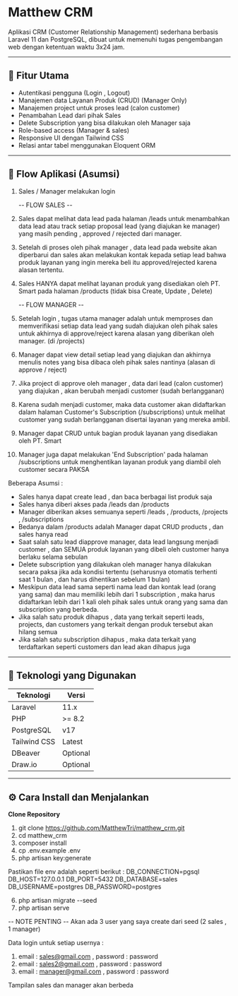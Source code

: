 # Matthew CRM

Aplikasi CRM (Customer Relationship Management) sederhana berbasis Laravel 11 dan PostgreSQL, dibuat untuk memenuhi tugas pengembangan web dengan ketentuan waktu 3x24 jam.

---

## 🚀 Fitur Utama

- Autentikasi pengguna (Login , Logout)
- Manajemen data Layanan Produk (CRUD) (Manager Only)
- Manajemen project untuk proses lead (calon customer)
- Penambahan Lead dari pihak Sales
- Delete Subscription yang bisa dilakukan oleh Manager saja
- Role-based access (Manager & sales)
- Responsive UI dengan Tailwind CSS
- Relasi antar tabel menggunakan Eloquent ORM

---

## 🧠 Flow Aplikasi (Asumsi)

1. Sales / Manager melakukan login
   
   -- FLOW SALES --
2. Sales dapat melihat data lead pada halaman /leads untuk menambahkan data lead atau track setiap proposal lead (yang diajukan ke manager) yang masih pending , approved / rejected dari manager.
3. Setelah di proses oleh pihak manager , data lead pada website akan diperbarui dan sales akan melakukan kontak kepada setiap lead bahwa produk layanan yang ingin mereka beli itu approved/rejected karena alasan tertentu.
4. Sales HANYA dapat melihat layanan produk yang disediakan oleh PT. Smart pada halaman /products (tidak bisa Create, Update , Delete)

   -- FLOW MANAGER --
2. Setelah login , tugas utama manager adalah untuk memproses dan memverifikasi setiap data lead yang sudah diajukan oleh pihak sales untuk akhirnya di approve/reject karena alasan yang diberikan oleh manager. (di /projects)
3. Manager dapat view detail setiap lead yang diajukan dan akhirnya menulis notes yang bisa dibaca oleh pihak sales nantinya (alasan di approve / reject)
4. Jika project di approve oleh manager , data dari lead (calon customer) yang diajukan , akan berubah menjadi customer (sudah berlangganan)
5. Karena sudah menjadi customer, maka data customer akan didaftarkan dalam halaman Customer's Subscription (/subscriptions) untuk melihat customer yang sudah berlangganan disertai layanan yang mereka ambil.
6. Manager dapat CRUD untuk bagian produk layanan yang disediakan oleh PT. Smart
7. Manager juga dapat melakukan 'End Subscription' pada halaman /subscriptions untuk menghentikan layanan produk yang diambil oleh customer secara PAKSA

Beberapa Asumsi :
- Sales hanya dapat create lead , dan baca berbagai list produk saja
- Sales hanya diberi akses pada /leads dan /products
- Manager diberikan akses semuanya seperti /leads , /products, /projects , /subscriptions
- Bedanya dalam /products adalah Manager dapat CRUD products , dan sales hanya read
- Saat salah satu lead diapprove manager, data lead langsung menjadi customer , dan SEMUA produk layanan yang dibeli oleh customer hanya berlaku selama sebulan
- Delete subscription yang dilakukan oleh manager hanya dilakukan secara paksa jika ada kondisi tertentu (seharusnya otomatis terhenti saat 1 bulan , dan harus dihentikan sebelum 1 bulan)
- Meskipun data lead sama seperti nama lead dan kontak lead (orang yang sama) dan mau memiliki lebih dari 1 subscription , maka harus didaftarkan lebih dari 1 kali oleh pihak sales untuk orang yang sama dan subscription yang berbeda.
- Jika salah satu produk dihapus , data yang terkait seperti leads, projects, dan customers yang terkait dengan produk tersebut akan hilang semua
- Jika salah satu subscription dihapus , maka data terkait yang terdaftarkan seperti customers dan lead akan dihapus juga

---

## 💾 Teknologi yang Digunakan

| Teknologi        | Versi       |
|------------------|-------------|
| Laravel          | 11.x        |
| PHP              | >= 8.2      |
| PostgreSQL       | v17         |
| Tailwind CSS     | Latest      |
| DBeaver          | Optional    |
| Draw.io          | Optional    |

---

## ⚙️ Cara Install dan Menjalankan

  **Clone Repository**
  
  1. git clone https://github.com/MatthewTri/matthew_crm.git
  2. cd matthew_crm
  3. composer install
  4. cp .env.example .env
  5. php artisan key:generate

Pastikan file env adalah seperti berikut : 
DB_CONNECTION=pgsql
DB_HOST=127.0.0.1
DB_PORT=5432
DB_DATABASE=sales
DB_USERNAME=postgres
DB_PASSWORD=postgres

   6. php artisan migrate --seed
   7. php artisan serve


-- NOTE PENTING -- 
Akan ada 3 user yang saya create dari seed (2 sales , 1 manager)

   Data login untuk setiap usernya :
   1. email : sales@gmail.com  ,  password : password
   2. email : sales2@gmail.com  ,  password : password
   3. email : manager@gmail.com , password : password

Tampilan sales dan manager akan berbeda
